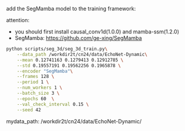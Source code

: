 add the SegMamba model to the training framework:

attention:
- you should first install causal_conv1d(1.0.0) and mamba-ssm(1.2.0) 
- SegMamba: https://github.com/ge-xing/SegMamba

```bash
python scripts/seg_3d/seg_3d_train.py\
    --data_path /workdir2t/cn24/data/EchoNet-Dynamic\
    --mean 0.12741163 0.1279413 0.12912785 \
    --std 0.19557191 0.19562256 0.1965878 \
    --encoder "SegMamba"\
    --frames 128 \
    --period 1 \
    --num_workers 1 \
    --batch_size 3 \
    --epochs 60  \
    --val_check_interval 0.15 \
    --seed 42
```
mydata_path: /workdir2t/cn24/data/EchoNet-Dynamic/

